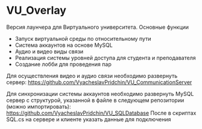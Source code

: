 # VU_Overlay
Версия лаунчера для Виртуального университета. Основные функции
  - Запуск виртуальной среды по относительному пути
  - Система аккаунтов на основе MySQL
  - Аудио и видео виды связи
  - Реализация системы уровней доступа для студента и преподавателя
  - Создание лобби для проведения пар

Для осуществления видео и аудио связи необходимо развернуть сервер:
https://github.com/VyacheslavPridchin/VU_CommunicationServer

Для синхронизации системы аккаунтов необходимо развернуть MySQL сервер с структурой, указанной в файле в следующем репозитории (можно импортировать):
https://github.com/VyacheslavPridchin/VU_SQLDatabase
После в скриптах SQL.cs на сервере и клиенте указать данные для подключения
